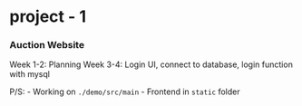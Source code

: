 # project - 1
### Auction Website

Week 1-2: Planning
Week 3-4: Login UI, connect to database, login function with mysql

P/S: - Working on `./demo/src/main`
     - Frontend in `static` folder